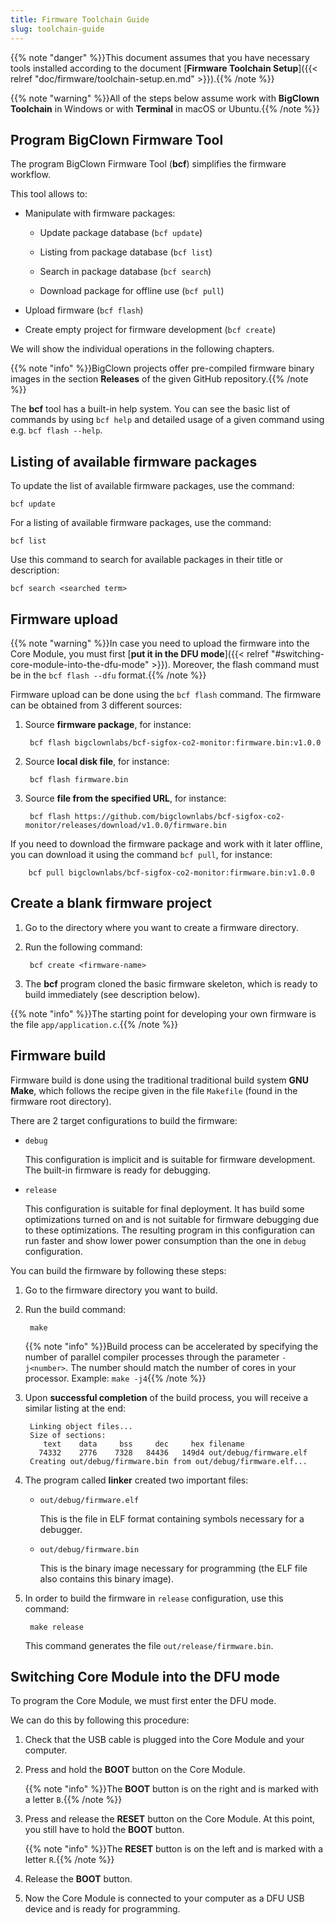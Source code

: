 ```yaml
---
title: Firmware Toolchain Guide
slug: toolchain-guide
---
```


{{% note "danger" %}}This document assumes that you have necessary tools installed according to the document [**Firmware Toolchain Setup**]({{< relref "doc/firmware/toolchain-setup.en.md" >}}).{{% /note %}}

{{% note "warning" %}}All of the steps below assume work with **BigClown Toolchain** in Windows or with **Terminal** in macOS or Ubuntu.{{% /note %}}

## Program BigClown Firmware Tool

The program BigClown Firmware Tool (**bcf**) simplifies the firmware workflow.

This tool allows to:

* Manipulate with firmware packages:

    * Update package database (`bcf update`)

    * Listing from package database (`bcf list`)

    * Search in package database (`bcf search`)

    * Download package for offline use (`bcf pull`)

* Upload firmware (`bcf flash`)

* Create empty project for firmware development (`bcf create`)

We will show the individual operations in the following chapters.

{{% note "info" %}}BigClown projects offer pre-compiled firmware binary images in the section **Releases** of the given GitHub repository.{{% /note %}}

The **bcf** tool has a built-in help system. You can see the basic list of commands by using `bcf help` and detailed usage of a given command using e.g. `bcf flash --help`.

## Listing of available firmware packages

To update the list of available firmware packages, use the command:

    bcf update

For a listing of available firmware packages, use the command:

    bcf list

Use this command to search for available packages in their title or description:

    bcf search <searched term>

## Firmware upload

{{% note "warning" %}}In case you need to upload the firmware into the Core Module, you must first [**put it in the DFU mode**]({{< relref "#switching-core-module-into-the-dfu-mode" >}}). Moreover, the flash command must be in the `bcf flash --dfu` format.{{% /note %}}

Firmware upload can be done using the `bcf flash` command. The firmware can be obtained from 3 different sources:

1. Source **firmware package**, for instance:

        bcf flash bigclownlabs/bcf-sigfox-co2-monitor:firmware.bin:v1.0.0

2. Source **local disk file**, for instance:

        bcf flash firmware.bin

3. Source **file from the specified URL**, for instance:

        bcf flash https://github.com/bigclownlabs/bcf-sigfox-co2-monitor/releases/download/v1.0.0/firmware.bin

If you need to download the firmware package and work with it later offline, you can download it using the command `bcf pull`, for instance:

        bcf pull bigclownlabs/bcf-sigfox-co2-monitor:firmware.bin:v1.0.0

## Create a blank firmware project

1. Go to the directory where you want to create a firmware directory.

2. Run the following command:

        bcf create <firmware-name>

3. The **bcf** program cloned the basic firmware skeleton, which is ready to build immediately (see description below).

{{% note "info" %}}The starting point for developing your own firmware is the file `app/application.c`.{{% /note %}}

## Firmware build

Firmware build is done using the traditional traditional build system **GNU Make**, which follows the recipe given in the file `Makefile` (found in the firmware root directory).

There are 2 target configurations to build the firmware:

* `debug`

    This configuration is implicit and is suitable for firmware development. The built-in firmware is ready for debugging.

* `release`

    This configuration is suitable for final deployment. It has build some optimizations turned on and is not suitable for firmware debugging due to these optimizations. The resulting program in this configuration can run faster and show lower power consumption than the one in `debug` configuration.

You can build the firmware by following these steps:

1. Go to the firmware directory you want to build.

2. Run the build command:

        make

    {{% note "info" %}}Build process can be accelerated by specifying the number of parallel compiler processes through the parameter `-j<number>`. The number should match the number of cores in your processor. Example: `make -j4`{{% /note %}}

3. Upon **successful completion** of the build process, you will receive a similar listing at the end:

        Linking object files...
        Size of sections:
           text    data     bss     dec     hex filename
          74332    2776    7328   84436   149d4 out/debug/firmware.elf
        Creating out/debug/firmware.bin from out/debug/firmware.elf...

4. The program called **linker** created two important files:

    * `out/debug/firmware.elf`

        This is the file in ELF format containing symbols necessary for a debugger.

    * `out/debug/firmware.bin`

        This is the binary image necessary for programming (the ELF file also contains this binary image).

5. In order to build the firmware in `release` configuration, use this command:

        make release

    This command generates the file `out/release/firmware.bin`.

## Switching Core Module into the DFU mode

To program the Core Module, we must first enter the DFU mode.

We can do this by following this procedure:

1. Check that the USB cable is plugged into the Core Module and your computer.

2. Press and hold the **BOOT** button on the Core Module.

    {{% note "info" %}}The **BOOT** button is on the right and is marked with a letter `B`.{{% /note %}}

3. Press and release the **RESET** button on the Core Module. At this point, you still have to hold the **BOOT** button.

    {{% note "info" %}}The **RESET** button is on the left and is marked with a letter `R`.{{% /note %}}

4. Release the **BOOT** button.

5. Now the Core Module is connected to your computer as a DFU USB device and is ready for programming.
